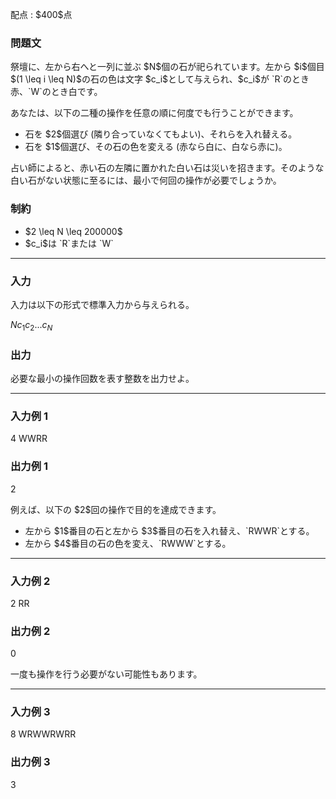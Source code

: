 
<div>

<span>

<span>

<p>
配点 : $400$点
</p>

<div>

<section>

### **問題文**

<p>
祭壇に、左から右へと一列に並ぶ $N$個の石が祀られています。左から $i$個目 $(1 \leq i \leq N)$の石の色は文字 $c_i$として与えられ、$c_i$が `R`のとき赤、`W`のとき白です。
</p>

<p>
あなたは、以下の二種の操作を任意の順に何度でも行うことができます。
</p>

<ul>

<li>
石を $2$個選び (隣り合っていなくてもよい)、それらを入れ替える。
</li>

<li>
石を $1$個選び、その石の色を変える (赤なら白に、白なら赤に)。
</li>

</ul>

<p>
占い師によると、赤い石の左隣に置かれた白い石は災いを招きます。そのような白い石がない状態に至るには、最小で何回の操作が必要でしょうか。
</p>

</section>

</div>

<div>

<section>

### **制約**

<ul>

<li>
$2 \leq N \leq 200000$
</li>

<li>
$c_i$は `R`または `W`
</li>

</ul>

</section>

</div>

---

<div>

<div>

<section>

### **入力**

<p>
入力は以下の形式で標準入力から与えられる。
</p>

<div>

$N$$c_{1}c_{2}...c_{N}$
</div>

</section>

</div>

<div>

<section>

### **出力**

<p>
必要な最小の操作回数を表す整数を出力せよ。
</p>

</section>

</div>

</div>

---

<div>

<section>

### **入力例 1**

<div>

4
WWRR

</div>

</section>

</div>

<div>

<section>

### **出力例 1**

<div>

2

</div>

<p>
例えば、以下の $2$回の操作で目的を達成できます。
</p>

<ul>

<li>
左から $1$番目の石と左から $3$番目の石を入れ替え、`RWWR`とする。
</li>

<li>
左から $4$番目の石の色を変え、`RWWW`とする。
</li>

</ul>

</section>

</div>

---

<div>

<section>

### **入力例 2**

<div>

2
RR

</div>

</section>

</div>

<div>

<section>

### **出力例 2**

<div>

0

</div>

<p>
一度も操作を行う必要がない可能性もあります。
</p>

</section>

</div>

---

<div>

<section>

### **入力例 3**

<div>

8
WRWWRWRR

</div>

</section>

</div>

<div>

<section>

### **出力例 3**

<div>

3

</div>

</section>

</div>

</span>

</span>

</div>
